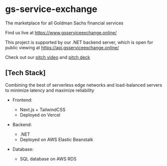 # gs-service-exchange
The marketplace for all Goldman Sachs financial services

Find us live at https://www.gsserviceexchange.online/

This project is supported by our .NET backend server, which is open for public viewing at https://api.gsserviceexchange.online/

Check out our [pitch video](https://drive.google.com/file/d/1h7nCdlyQIfW-lJuTmhmIR6PIhwxSpaUD/view?usp=sharing) and [pitch deck](https://smu-my.sharepoint.com/:p:/g/personal/nicole_ng_2020_business_smu_edu_sg/EZJsCNus-0tDkZgqkYC12c4B_uTyjFhNaGOZS-T3MsVJww?e=0JwusD)

## [Tech Stack] 
Combining the best of serverless edge networks and load-balanced servers to minimize latency and maximize reliability
- Frontend:
  - Next.js + TailwindCSS
  - Deployed on Vercel

- Backend:
  - .NET
  - Deployed on AWS Elastic Beanstalk

- Database:
  - SQL database on AWS RDS
